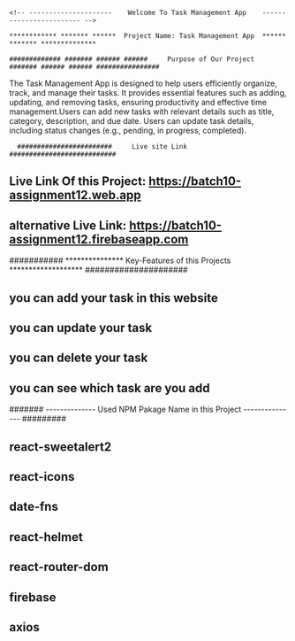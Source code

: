 
    <!-- ---------------------    Welcome To Task Management App    ------------------------ -->

    ************ ******* ******  Project Name: Task Management App  ****** ******* **************

    ############# ####### ###### ######     Purpose of Our Project    ####### ###### ###### ################

   The Task Management App is designed to help users efficiently organize, track, and manage their tasks. It provides essential features such as adding, updating, and removing tasks, ensuring productivity and effective time management.Users can add new tasks with relevant details such as title, category, description, and due date.
   Users can update task details, including status changes (e.g., pending, in progress, completed).

      
      ########################     Live site Link       ###########################

   ## Live Link Of this Project: https://batch10-assignment12.web.app
   ## alternative Live Link: https://batch10-assignment12.firebaseapp.com



  ########### ***************  Key-Features of this Projects  ******************* #####################

  ## you can add your task in this website
  ## you can update your task
  ## you can delete your task
  ## you can see which task are you add


  ####### -------------- Used NPM Pakage Name in this Project --------------- #########

## react-sweetalert2
## react-icons
## date-fns
## react-helmet   
## react-router-dom
## firebase
## axios